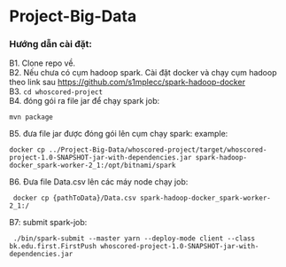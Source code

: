 # Project-Big-Data

### Hướng dẫn cài đặt:

B1. Clone repo về.<br>
B2. Nếu chưa có cụm hadoop spark. Cài đặt docker và chạy cụm hadoop theo link sau <a>https://github.com/s1mplecc/spark-hadoop-docker</a> <br>
B3. ``` cd whoscored-project ``` <br>
B4. đóng gói ra file jar để chạy spark job: 
```
mvn package
```
B5. đưa file jar được đóng gói lên cụm chạy spark: example: <br>
```
docker cp ../Project-Big-Data/whoscored-project/target/whoscored-project-1.0-SNAPSHOT-jar-with-dependencies.jar spark-hadoop-docker_spark-worker-2_1:/opt/bitnami/spark
```
B6. Đưa file Data.csv lên các máy node chạy job:
```   
 docker cp {pathToData}/Data.csv spark-hadoop-docker_spark-worker-2_1:/ 
```

B7: submit spark-job:

```
 ./bin/spark-submit --master yarn --deploy-mode client --class bk.edu.first.FirstPush whoscored-project-1.0-SNAPSHOT-jar-with-dependencies.jar 
```
